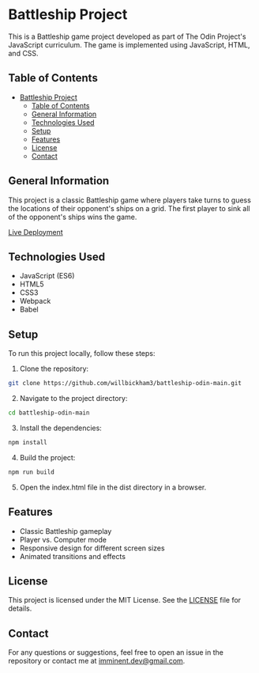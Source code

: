 # Battleship Project

This is a Battleship game project developed as part of The Odin Project's JavaScript curriculum. The game is implemented using JavaScript, HTML, and CSS.

## Table of Contents

- [Battleship Project](#battleship-project)
  - [Table of Contents](#table-of-contents)
  - [General Information](#general-information)
  - [Technologies Used](#technologies-used)
  - [Setup](#setup)
  - [Features](#features)
  - [License](#license)
  - [Contact](#contact)

## General Information

This project is a classic Battleship game where players take turns to guess the locations of their opponent's ships on a grid. The first player to sink all of the opponent's ships wins the game.

[Live Deployment](https://willbickham3.github.io/battleship-odin/)

## Technologies Used

- JavaScript (ES6)
- HTML5
- CSS3
- Webpack
- Babel

## Setup

To run this project locally, follow these steps:

1. Clone the repository:

```bash
git clone https://github.com/willbickham3/battleship-odin-main.git
```

2. Navigate to the project directory:
```bash
cd battleship-odin-main
```
3. Install the dependencies:
```bash
npm install
```

4. Build the project:
```bash
npm run build
```

5. Open the index.html file in the dist directory in a browser.


## Features

- Classic Battleship gameplay
- Player vs. Computer mode
- Responsive design for different screen sizes
- Animated transitions and effects


## License

This project is licensed under the MIT License. See the [LICENSE](LICENSE) file for details.


## Contact

For any questions or suggestions, feel free to open an issue in the repository or contact me at imminent.dev@gmail.com.
